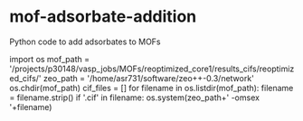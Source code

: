 # mof-adsorbate-addition
Python code to add adsorbates to MOFs


import os
mof_path = '/projects/p30148/vasp_jobs/MOFs/reoptimized_core1/results_cifs/reoptimized_cifs/'
zeo_path = '/home/asr731/software/zeo++-0.3/network'
os.chdir(mof_path)
cif_files = []
for filename in os.listdir(mof_path):
	filename = filename.strip()
	if '.cif' in filename:
		os.system(zeo_path+' -omsex '+filename)
